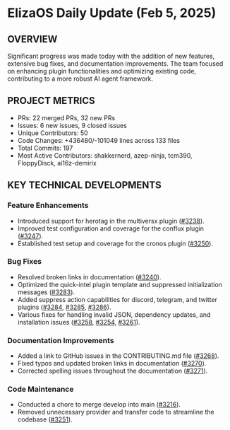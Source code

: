 # ElizaOS Daily Update (Feb 5, 2025)

## OVERVIEW 
Significant progress was made today with the addition of new features, extensive bug fixes, and documentation improvements. The team focused on enhancing plugin functionalities and optimizing existing code, contributing to a more robust AI agent framework.

## PROJECT METRICS
- PRs: 22 merged PRs, 32 new PRs
- Issues: 6 new issues, 9 closed issues
- Unique Contributors: 50
- Code Changes: +436480/-101049 lines across 133 files
- Total Commits: 197
- Most Active Contributors: shakkernerd, azep-ninja, tcm390, FloppyDisck, ai16z-demirix

## KEY TECHNICAL DEVELOPMENTS

### Feature Enhancements
- Introduced support for herotag in the multiversx plugin ([#3238](https://github.com/elizaos/eliza/pull/3238)).
- Improved test configuration and coverage for the conflux plugin ([#3247](https://github.com/elizaos/eliza/pull/3247)).
- Established test setup and coverage for the cronos plugin ([#3250](https://github.com/elizaos/eliza/pull/3250)).

### Bug Fixes
- Resolved broken links in documentation ([#3240](https://github.com/elizaos/eliza/pull/3240)).
- Optimized the quick-intel plugin template and suppressed initialization messages ([#3283](https://github.com/elizaos/eliza/pull/3283)).
- Added suppress action capabilities for discord, telegram, and twitter plugins ([#3284](https://github.com/elizaos/eliza/pull/3284), [#3285](https://github.com/elizaos/eliza/pull/3285), [#3286](https://github.com/elizaos/eliza/pull/3286)).
- Various fixes for handling invalid JSON, dependency updates, and installation issues ([#3258](https://github.com/elizaos/eliza/pull/3258), [#3254](https://github.com/elizaos/eliza/pull/3254), [#3261](https://github.com/elizaos/eliza/pull/3261)).

### Documentation Improvements
- Added a link to GitHub issues in the CONTRIBUTING.md file ([#3268](https://github.com/elizaos/eliza/pull/3268)).
- Fixed typos and updated broken links in documentation ([#3270](https://github.com/elizaos/eliza/pull/3270)).
- Corrected spelling issues throughout the documentation ([#3271](https://github.com/elizaos/eliza/pull/3271)).

### Code Maintenance
- Conducted a chore to merge develop into main ([#3216](https://github.com/elizaos/eliza/pull/3216)).
- Removed unnecessary provider and transfer code to streamline the codebase ([#3251](https://github.com/elizaos/eliza/pull/3251)).